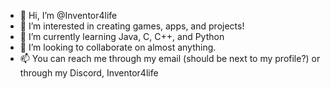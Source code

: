 - 👋 Hi, I’m @Inventor4life
- 👀 I’m interested in creating games, apps, and projects!
- 🌱 I’m currently learning Java, C, C++, and Python
- 💞️ I’m looking to collaborate on almost anything.
- 📫 You can reach me through my email (should be next to my profile?) or through my Discord, Inventor4life
